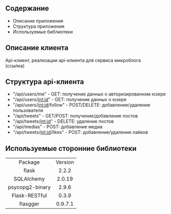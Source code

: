 ## Содержание
- Описание приложения <br/>
- Структура приложения <br/>
- Используемые библиотеки <br/>

## Описание клиента
Api-клиент, реализации api-клиента для сервиса микроблога <br/>
(ссылка) <br/>

## Структура api-клиента

- "/api/users/me" - GET: получение данных о авторизированном юзере<br/>
- "/api/users/<int:id>" - GET: получение данных о юзере<br/>
- "/api/users/<int:id>/follow" - POST/DELETE: добавление/удаление пользователя<br/>
- "/api/tweets" - GET/POST: получение/добавление постов<br/>
- "/api/tweets/<int:id>" - DELETE: удаление постов<br/>
- "/api/medias" - POST: добавление медиа<br/>
- "/api/tweets/<int:id>/likes" - POST: добавление/удаление лайков<br/>

## Используемые сторонние библиотеки
<table align="center">
    <tr>
        <td align="center">Package</td>
        <td align="center">Version</td>
    </tr>
    <tr>
        <td align="center">flask</td>
        <td align="center">2.2.2</td>
    </tr>
    <tr>
        <td align="center">SQLAlchemy</td>
        <td align="center">2.0.19</td>
    </tr>
    <tr>
        <td align="center">psycopg2-binary</td>
        <td align="center">2.9.6</td>
    </tr>
    <tr>
        <td align="center">Flask-RESTful</td>
        <td align="center">0.3.9</td>
    </tr>
    <tr>
        <td align="center">flasgger</td>
        <td align="center">0.9.7.1</td>
    </tr>
</table>
